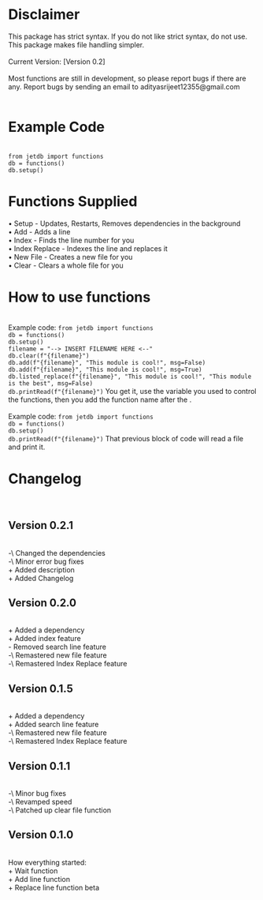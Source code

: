 <h1>Disclaimer</h1>
This package has strict syntax. If you do not like strict syntax, do not use.
This package makes file handling simpler. <br><br>Current Version: [Version 0.2]
<br><br>
Most functions are still in development, so please report bugs if there are any.
Report bugs by sending an email to adityasrijeet12355@gmail.com
<br><br>
<h1>Example Code</h1>
<br>
<code>from jetdb import functions
db = functions()
db.setup()
</code>
<h1>Functions Supplied</h1>

• Setup - Updates, Restarts, Removes dependencies in the background
<br>
• Add - Adds a line
<br>
• Index - Finds the line number for you
<br>
• Index Replace - Indexes the line and replaces it
<br>
• New File - Creates a new file for you
<br>
• Clear - Clears a whole file for you
<h1>How to use functions</h1>
<br>
Example code:
<code>from jetdb import functions
db = functions()
db.setup()
filename = "--> INSERT FILENAME HERE <--"
db.clear(f"{filename}")
db.add(f"{filename}", "This module is cool!", msg=False)
db.add(f"{filename}", "This module is cool!", msg=True)
db.listed_replace(f"{filename}", "This module is cool!", "This module is the best", msg=False)
db.printRead(f"{filename}")</code>
You get it, use the variable you used to control the functions, then you add the function name after the .
<br><br>
Example code:
<code>from jetdb import functions
db = functions()
db.setup()
db.printRead(f"{filename}")</code>
That previous block of code will read a file and print it.
<h1>Changelog</h1>
<br>
<h2>Version 0.2.1</h2>
<br>
-\ Changed the dependencies
<br> -\ Minor error bug fixes
<br> + Added description
<br> + Added Changelog
<h2>Version 0.2.0</h2>
<br>
+ Added a dependency
<br> + Added index feature
<br> - Removed search line feature
<br> -\ Remastered new file feature
<br> -\ Remastered Index Replace feature
<h2>Version 0.1.5</h2>
<br>
+ Added a dependency
<br> + Added search line feature
<br> -\ Remastered new file feature
<br> -\ Remastered Index Replace feature
<h2>Version 0.1.1</h2>
<br>
-\ Minor bug fixes
<br>
-\ Revamped speed
<br> -\ Patched up clear file function
<h2>Version 0.1.0</h2>
<br>
How everything started:
<br>
+ Wait function<br>
+ Add line function<br>
+ Replace line function beta
